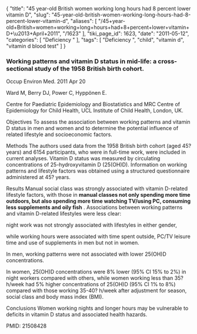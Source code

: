 {
    "title": "45 year-old British women working long hours had 8 percent lower vitamin D",
    "slug": "45-year-old-british-women-working-long-hours-had-8-percent-lower-vitamin-d",
    "aliases": [
        "/45+year-old+British+women+working+long+hours+had+8+percent+lower+vitamin+D+\u2013+April+2011",
        "/1623"
    ],
    "tiki_page_id": 1623,
    "date": "2011-05-12",
    "categories": [
        "Deficiency "
    ],
    "tags": [
        "Deficiency ",
        "child",
        "vitamin d",
        "vitamin d blood test"
    ]
}


### Working patterns and vitamin D status in mid-life: a cross-sectional study of the 1958 British birth cohort.

Occup Environ Med. 2011 Apr 20

Ward M, Berry DJ, Power C, Hyppönen E.

Centre for Paediatric Epidemiology and Biostatistics and MRC Centre of Epidemiology for Child Health, UCL Institute of Child Health, London, UK.

Objectives To assess the association between working patterns and vitamin D status in men and women and to determine the potential influence of related lifestyle and socioeconomic factors. 

Methods The authors used data from the 1958 British birth cohort (aged 45? years) and 6154 participants, who were in full-time work, were included in current analyses. Vitamin D status was measured by circulating concentrations of 25-hydroxyvitamin D (25(OH)D). Information on working patterns and lifestyle factors was obtained using a structured questionnaire administered at 45? years. 

Results Manual social class was strongly associated with vitamin D-related lifestyle factors, with those in  **manual classes not only spending more time outdoors, but also spending more time watching TV/using PC, consuming less supplements and oily fish** . Associations between working patterns and vitamin D-related lifestyles were less clear: 

night work was not strongly associated with lifestyles in either gender, 

while working hours were associated with time spent outside, PC/TV leisure time and use of supplements in men but not in women. 

In men, working patterns were not associated with lower 25(OH)D concentrations. 

In women, 25(OH)D concentrations were 8% lower (95% CI 15% to 2%) in night workers compared with others, while women working less than 35? h/week had 5% higher concentrations of 25(OH)D (95% CI 1% to 8%) compared with those working 35-40? h/week after adjustment for season, social class and body mass index (BMI). 

Conclusions Women working nights and longer hours may be vulnerable to deficits in vitamin D status and associated health hazards.

PMID:     21508428